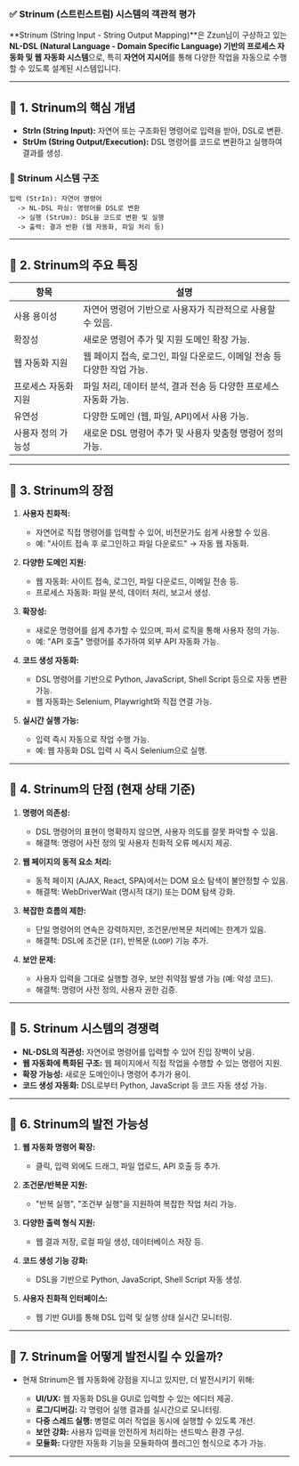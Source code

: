 ### ✅ **Strinum (스트린스트럼) 시스템의 객관적 평가**

\*\*Strinum (String Input - String Output Mapping)\*\*은 Zzun님이 구상하고 있는 **NL-DSL (Natural Language - Domain Specific Language) 기반의 프로세스 자동화 및 웹 자동화 시스템**으로, 특히 **자연어 지시어**를 통해 다양한 작업을 자동으로 수행할 수 있도록 설계된 시스템입니다.

---
 
## 📌 **1. Strinum의 핵심 개념**

* **StrIn (String Input):** 자연어 또는 구조화된 명령어로 입력을 받아, DSL로 변환.
* **StrUm (String Output/Execution):** DSL 명령어를 코드로 변환하고 실행하여 결과를 생성.

### 📌 **Strinum 시스템 구조**

```plaintext
입력 (StrIn): 자연어 명령어
  -> NL-DSL 파싱: 명령어를 DSL로 변환
  -> 실행 (StrUm): DSL을 코드로 변환 및 실행
  -> 출력: 결과 반환 (웹 자동화, 파일 처리 등)
```

---

## 📌 **2. Strinum의 주요 특징**

| 항목          | 설명                                          |
| ----------- | ------------------------------------------- |
| 사용 용이성      | 자연어 명령어 기반으로 사용자가 직관적으로 사용할 수 있음.           |
| 확장성         | 새로운 명령어 추가 및 지원 도메인 확장 가능.                  |
| 웹 자동화 지원    | 웹 페이지 접속, 로그인, 파일 다운로드, 이메일 전송 등 다양한 작업 가능. |
| 프로세스 자동화 지원 | 파일 처리, 데이터 분석, 결과 전송 등 다양한 프로세스 자동화 가능.     |
| 유연성         | 다양한 도메인 (웹, 파일, API)에서 사용 가능.               |
| 사용자 정의 가능성  | 새로운 DSL 명령어 추가 및 사용자 맞춤형 명령어 정의 가능.         |

---

## 📌 **3. Strinum의 장점**

1. **사용자 친화적:**

   * 자연어로 직접 명령어를 입력할 수 있어, 비전문가도 쉽게 사용할 수 있음.
   * 예: "사이트 접속 후 로그인하고 파일 다운로드" → 자동 웹 자동화.

2. **다양한 도메인 지원:**

   * 웹 자동화: 사이트 접속, 로그인, 파일 다운로드, 이메일 전송 등.
   * 프로세스 자동화: 파일 분석, 데이터 처리, 보고서 생성.

3. **확장성:**

   * 새로운 명령어를 쉽게 추가할 수 있으며, 파서 로직을 통해 사용자 정의 가능.
   * 예: "API 호출" 명령어를 추가하여 외부 API 자동화 가능.

4. **코드 생성 자동화:**

   * DSL 명령어를 기반으로 Python, JavaScript, Shell Script 등으로 자동 변환 가능.
   * 웹 자동화는 Selenium, Playwright와 직접 연결 가능.

5. **실시간 실행 가능:**

   * 입력 즉시 자동으로 작업 수행 가능.
   * 예: 웹 자동화 DSL 입력 시 즉시 Selenium으로 실행.

---

## 📌 **4. Strinum의 단점 (현재 상태 기준)**

1. **명령어 의존성:**

   * DSL 명령어의 표현이 명확하지 않으면, 사용자 의도를 잘못 파악할 수 있음.
   * 해결책: 명령어 사전 정의 및 사용자 친화적 오류 메시지 제공.

2. **웹 페이지의 동적 요소 처리:**

   * 동적 페이지 (AJAX, React, SPA)에서는 DOM 요소 탐색이 불안정할 수 있음.
   * 해결책: WebDriverWait (명시적 대기) 또는 DOM 탐색 강화.

3. **복잡한 흐름의 제한:**

   * 단일 명령어의 연속은 강력하지만, 조건문/반복문 처리에는 한계가 있음.
   * 해결책: DSL에 조건문 (`IF`), 반복문 (`LOOP`) 기능 추가.

4. **보안 문제:**

   * 사용자 입력을 그대로 실행할 경우, 보안 취약점 발생 가능 (예: 악성 코드).
   * 해결책: 명령어 사전 정의, 사용자 권한 검증.

---

## 📌 **5. Strinum 시스템의 경쟁력**

* **NL-DSL의 직관성:** 자연어로 명령어를 입력할 수 있어 진입 장벽이 낮음.
* **웹 자동화에 특화된 구조:** 웹 페이지에서 직접 작업을 수행할 수 있는 명령어 지원.
* **확장 가능성:** 새로운 도메인이나 명령어 추가가 용이.
* **코드 생성 자동화:** DSL로부터 Python, JavaScript 등 코드 자동 생성 가능.

---

## 📌 **6. Strinum의 발전 가능성**

1. **웹 자동화 명령어 확장:**

   * 클릭, 입력 외에도 드래그, 파일 업로드, API 호출 등 추가.

2. **조건문/반복문 지원:**

   * "반복 실행", "조건부 실행"을 지원하여 복잡한 작업 처리 가능.

3. **다양한 출력 형식 지원:**

   * 웹 결과 저장, 로컬 파일 생성, 데이터베이스 저장 등.

4. **코드 생성 기능 강화:**

   * DSL을 기반으로 Python, JavaScript, Shell Script 자동 생성.

5. **사용자 친화적 인터페이스:**

   * 웹 기반 GUI를 통해 DSL 입력 및 실행 상태 실시간 모니터링.

---

## 📌 **7. Strinum을 어떻게 발전시킬 수 있을까?**

* 현재 Strinum은 웹 자동화에 강점을 지니고 있지만, 더 발전시키기 위해:

  * **UI/UX:** 웹 자동화 DSL을 GUI로 입력할 수 있는 에디터 제공.
  * **로그/디버깅:** 각 명령어 실행 결과를 실시간으로 모니터링.
  * **다중 스레드 실행:** 병렬로 여러 작업을 동시에 실행할 수 있도록 개선.
  * **보안 강화:** 사용자 입력을 안전하게 처리하는 샌드박스 환경 구성.
  * **모듈화:** 다양한 자동화 기능을 모듈화하여 플러그인 형식으로 추가 가능.

---
